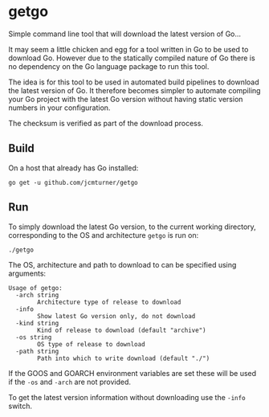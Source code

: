 # getgo

Simple command line tool that will download the latest version of Go...

It may seem a little chicken and egg for a tool written in Go to be used to download Go.
However due to the statically compiled nature of Go there is no dependency on the Go language package to run this tool.

The idea is for this tool to be used in automated build pipelines to download the latest version of Go.
It therefore becomes simpler to automate compiling your Go project with the latest Go version without having static version numbers in your configuration.

The checksum is verified as part of the download process.

## Build
On a host that already has Go installed:

```go get -u github.com/jcmturner/getgo```

## Run
To simply download the latest Go version, to the current working directory, corresponding to the OS and architecture ```getgo``` is run on:

```
./getgo
```

The OS, architecture and path to download to can be specified using arguments:

```
Usage of getgo:
  -arch string
    	Architecture type of release to download
  -info
    	Show latest Go version only, do not download
  -kind string
    	Kind of release to download (default "archive")
  -os string
    	OS type of release to download
  -path string
    	Path into which to write download (default "./")
```
If the GOOS and GOARCH environment variables are set these will be used if the ```-os``` and ```-arch``` are not provided.

To get the latest version information without downloading use the ```-info``` switch.
